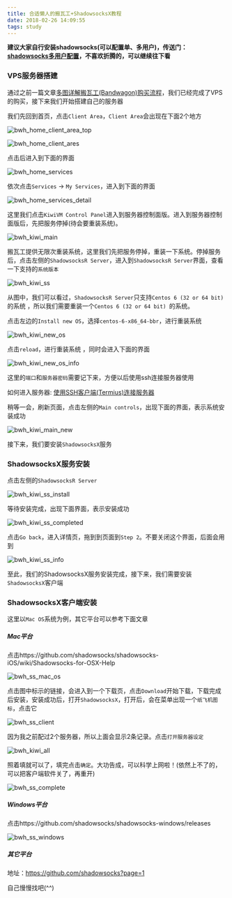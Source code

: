 ```yaml
---
title: 合适懒人的搬瓦工+ShadowsocksX教程
date: 2018-02-26 14:09:55
tags: study
---
```


**建议大家自行安装shadowsocks(可以配置单、多用户)，传送门：[shadowsocks多用户配置](http://localhost:4000/2018/01/26/study/study-bwh-ss/)，不喜欢折腾的，可以继续往下看**

### VPS服务器搭建

通过之前一篇文章[多图详解搬瓦工(Bandwagon)购买流程](/2018/01/25/study/study-bwh/)，我们已经完成了VPS的购买，接下来我们开始搭建自己的服务器

我们先回到首页，点击`Client Area`，`Client Area`会出现在下面2个地方

![bwh_home_client_area_top](/img/study/bwh_home_client_area_top.jpg)

![bwh_home_client_ares](/img/study/bwh_home_client_ares.jpg)

点击后进入到下面的界面

![bwh_home_services](/img/study/bwh_home_services.jpg)

依次点击`Services` -> `My Services`，进入到下面的界面

![bwh_home_services_detail](/img/study/bwh_home_services_detail.jpg)

这里我们点击`KiwiVM Control Panel`进入到服务器控制面版。进入到服务器控制面版后，先把服务停掉(待会要重装系统)。

![bwh_kiwi_main](/img/study/bwh_kiwi_main.jpg)

搬瓦工提供无限次重装系统，这里我们先把服务停掉，重装一下系统。停掉服务后，点击左侧的`ShadowsocksR Server`，进入到`ShadowsocksR Server`界面，查看一下支持的`系统版本`

![bwh_kiwi_ss](/img/study/bwh_kiwi_ss.jpg)

从图中，我们可以看过，`ShadowsocksR Server`只支持`Centos 6 (32 or 64 bit)`的系统 ，所以我们需要重装一个`Centos 6 (32 or 64 bit) `的系统。

点击左边的`Install new OS`，选择`centos-6-x86_64-bbr`，进行重装系统

![bwh_kiwi_new_os](/img/study/bwh_kiwi_new_os.jpg)

点击`reload`，进行重装系统 ，同时会进入下面的界面

![bwh_kiwi_new_os_info](/img/study/bwh_kiwi_new_os_info.jpg)

这里的`端口`和`服务器密码`需要记下来，方便以后使用ssh连接服务器使用

如何进入服务器: [使用SSH客户端(Termius)连接服务器](/2018/01/30/study/study-centenos-ssh/)

稍等一会，刷新页面，点击左侧的`Main controls`，出现下面的界面，表示系统安装成功

![bwh_kiwi_main_new](/img/study/bwh_kiwi_main_new.jpg)

接下来，我们要安装`ShadowsocksX`服务

### ShadowsocksX服务安装

点击左侧的`ShadowsocksR Server`

![bwh_kiwi_ss_install](/img/study/bwh_kiwi_ss_install.jpg)

等待安装完成，出现下面界面，表示安装成功

![bwh_kiwi_ss_completed](/img/study/bwh_kiwi_ss_completed.jpg)

点击`Go back`，进入详情页，拖到到页面到`Step 2`。不要关闭这个界面，后面会用到

![bwh_kiwi_ss_info](/img/study/bwh_kiwi_ss_info.jpg)

至此，我们的ShadowsocksX服务安装完成，接下来，我们需要安装`ShadowsocksX`客户端

### ShadowsocksX客户端安装

这里以`Mac OS`系统为例，其它平台可以参考下面文章

##### Mac平台

点击https://github.com/shadowsocks/shadowsocks-iOS/wiki/Shadowsocks-for-OSX-Help

![bwh_ss_mac_os](/img/study/bwh_ss_mac_os.jpg)

点击图中标示的链接，会进入到一个下载页，点击`Download`开始下载，下载完成后安装，安装成功后，打开`ShadowsocksX`，打开后，会在菜单出现一个`纸飞机图标`，点击它

![bwh_ss_client](/img/study/bwh_ss_client.jpg)

因为我之前配过2个服务器，所以上面会显示2条记录。点击`打开服务器设定`

![bwh_kiwi_all](/img/study/bwh_kiwi_all.jpg)

照着填就可以了，填完点击`确定`。大功告成，可以科学上网啦！(依然上不了的，可以把客户端软件关了，再重开)

![bwh_ss_complete](/img/study/bwh_ss_complete.jpg)

##### Windows平台

点击https://github.com/shadowsocks/shadowsocks-windows/releases

![bwh_ss_windows](/img/study/bwh_ss_windows.jpg)

##### 其它平台

地址：https://github.com/shadowsocks?page=1

自己慢慢找吧(^^)